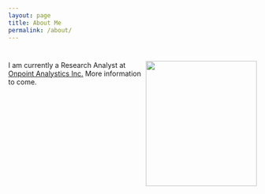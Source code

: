 ```yaml
---
layout: page
title: About Me
permalink: /about/
---
```


# <img align="right" src="{{site.baseurl}}/images/me4.jpg" width="225" height="254">

I am currently a Research Analyst at [Onpoint Analystics Inc.](https://onpointanalytics.com/staff/david-ngo/) More information to come.
